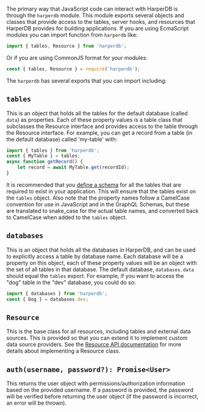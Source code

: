 The primary way that JavaScript code can interact with HarperDB is through the `harperdb` module. This module exports several objects and classes that provide access to the tables, server hooks, and resources that HarperDB provides for building applications. If you are using EcmaScript modules you can import function from `harperdb` like:
```javascript
import { tables, Resource } from 'harperdb';
```
Or if you are using CommonJS format for your modules:
```javascript
const { tables, Resource } = require('harperdb');
```

The `harperdb` has several exports that you can import including:

## `tables`
This is an object that holds all the tables for the default database (called `data`) as properties. Each of these property values is a table class that subclasses the Resource interface and provides access to the table through the Resource interface. For example, you can get a record from a table (in the default database) called 'my-table' with:

```javascript
import { tables } from 'harperdb';
const { MyTable } = tables;
async function getRecord() {
	let record = await MyTable.get(recordId);
}
```
It is recommended that you [define a schema](../getting-started/getting-started.md) for all the tables that are required to exist in your application. This will ensure that the tables exist on the `tables` object. Also note that the property names follow a CamelCase convention for use in JavaScript and in the GraphQL Schemas, but these are translated to snake_case for the actual table names, and converted back to CamelCase when added to the `tables` object.

## `databases`
This is an object that holds all the databases in HarperDB, and can be used to explicitly access a table by database name. Each database will be a property on this object, each of these property values will be an object with the set of all tables in that database. The default database, `databases.data` should equal the `tables` export. For example, if you want to access the "dog" table in the "dev" database, you could do so: 
```javascript
import { databases } from 'harperdb';
const { Dog } = databases.dev;
```

## `Resource`
This is the base class for all resources, including tables and external data sources. This is provided so that you can extend it to implement custom data source providers. See the [Resource API documentation](../reference/resource.md) for more details about implementing a Resource class.

## `auth(username, password?): Promise<User>`
This returns the user object with permissions/authorization information based on the provided username. If a password is provided, the password will be verified before returning the user object (if the password is incorrect, an error will be thrown).
